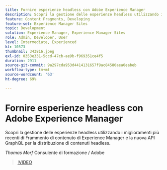 ```yaml
---
title: Fornire esperienze headless con Adobe Experience Manager
description: Scopri la gestione delle esperienze headless utilizzando i miglioramenti più recenti di Frammento di contenuto di Experience Manager e la nuova API GraphQL per la distribuzione di contenuti headless.
feature: Content Fragments, Developing
feature-set: Experience Manager Sites
topic: Development
solution: Experience Manager, Experience Manager Sites
role: Admin, Developer, User
level: Intermediate, Experienced
kt: 10573
thumbnail: 343816.jpeg
exl-id: 0353e331-5ccd-47cb-ae9b-f969351ce4f5
duration: 2911
source-git-commit: 9a297cda953d4414131657f9ac84580aea0eabeb
workflow-type: tm+mt
source-wordcount: '63'
ht-degree: 69%

---
```


# Fornire esperienze headless con Adobe Experience Manager

Scopri la gestione delle esperienze headless utilizzando i miglioramenti più recenti di Frammento di contenuto di Experience Manager e la nuova API GraphQL per la distribuzione di contenuti headless.

*Thomas Morf* Consulente di formazione / Adobe

>[!VIDEO](https://video.tv.adobe.com/v/343816/?quality=12&learn=on)
